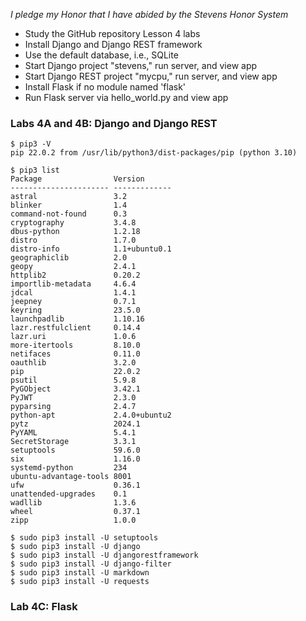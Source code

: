 *I pledge my Honor that I have abided by the Stevens Honor System*

- Study the GitHub repository Lesson 4 labs
- Install Django and Django REST framework
- Use the default database, i.e., SQLite
- Start Django project "stevens," run server, and view app 
- Start Django REST project "mycpu," run server, and view app
- Install Flask if no module named 'flask'
- Run Flask server via hello_world.py and view app


### Labs 4A and 4B: Django and Django REST

```
$ pip3 -V
pip 22.0.2 from /usr/lib/python3/dist-packages/pip (python 3.10)

$ pip3 list
Package                Version
---------------------- -------------
astral                 3.2
blinker                1.4
command-not-found      0.3
cryptography           3.4.8
dbus-python            1.2.18
distro                 1.7.0
distro-info            1.1+ubuntu0.1
geographiclib          2.0
geopy                  2.4.1
httplib2               0.20.2
importlib-metadata     4.6.4
jdcal                  1.4.1
jeepney                0.7.1
keyring                23.5.0
launchpadlib           1.10.16
lazr.restfulclient     0.14.4
lazr.uri               1.0.6
more-itertools         8.10.0
netifaces              0.11.0
oauthlib               3.2.0
pip                    22.0.2
psutil                 5.9.8
PyGObject              3.42.1
PyJWT                  2.3.0
pyparsing              2.4.7
python-apt             2.4.0+ubuntu2
pytz                   2024.1
PyYAML                 5.4.1
SecretStorage          3.3.1
setuptools             59.6.0
six                    1.16.0
systemd-python         234
ubuntu-advantage-tools 8001
ufw                    0.36.1
unattended-upgrades    0.1
wadllib                1.3.6
wheel                  0.37.1
zipp                   1.0.0

$ sudo pip3 install -U setuptools
$ sudo pip3 install -U django
$ sudo pip3 install -U djangorestframework
$ sudo pip3 install -U django-filter
$ sudo pip3 install -U markdown
$ sudo pip3 install -U requests
```

### Lab 4C: Flask



